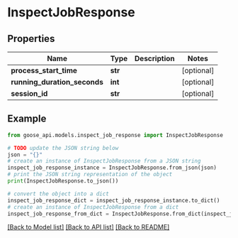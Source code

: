 # InspectJobResponse


## Properties

Name | Type | Description | Notes
------------ | ------------- | ------------- | -------------
**process_start_time** | **str** |  | [optional] 
**running_duration_seconds** | **int** |  | [optional] 
**session_id** | **str** |  | [optional] 

## Example

```python
from goose_api.models.inspect_job_response import InspectJobResponse

# TODO update the JSON string below
json = "{}"
# create an instance of InspectJobResponse from a JSON string
inspect_job_response_instance = InspectJobResponse.from_json(json)
# print the JSON string representation of the object
print(InspectJobResponse.to_json())

# convert the object into a dict
inspect_job_response_dict = inspect_job_response_instance.to_dict()
# create an instance of InspectJobResponse from a dict
inspect_job_response_from_dict = InspectJobResponse.from_dict(inspect_job_response_dict)
```
[[Back to Model list]](../README.md#documentation-for-models) [[Back to API list]](../README.md#documentation-for-api-endpoints) [[Back to README]](../README.md)


